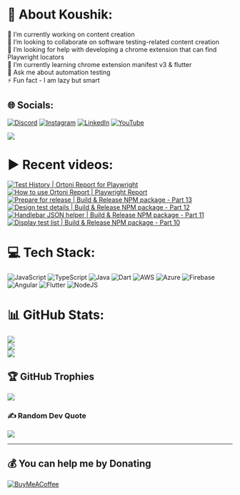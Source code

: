# 💫 About Koushik:
🔭 I’m currently working on content creation<br>👯 I’m looking to collaborate on software testing-related content creation<br>🤝 I’m looking for help with developing a chrome extension that can find Playwright locators<br>🌱 I’m currently learning chrome extension manifest v3 & flutter<br>💬 Ask me about automation testing<br>⚡ Fun fact - I am lazy but smart


## 🌐 Socials:
[![Discord](https://img.shields.io/badge/Discord-%237289DA.svg?logo=discord&logoColor=white)](htttps://discord.gg/https://discord.gg/UunqzYFHPX) [![Instagram](https://img.shields.io/badge/Instagram-%23E4405F.svg?logo=Instagram&logoColor=white)](https://instagram.com/ortonikc) [![LinkedIn](https://img.shields.io/badge/LinkedIn-%230077B5.svg?logo=linkedin&logoColor=white)](https://linkedin.com/in/ortoni) [![YouTube](https://img.shields.io/badge/YouTube-%23FF0000.svg?logo=YouTube&logoColor=white)](https://youtube.com/@letcode) 

[![](https://visitcount.itsvg.in/api?id=ortonikc&icon=6&color=0)](https://visitcount.itsvg.in)
# ▶️ Recent videos:
<!-- BEGIN YOUTUBE-CARDS -->
[![Test History | Ortoni Report for Playwright](https://ytcards.demolab.com/?id=kep8DCgDg6E&title=Test+History+%7C+Ortoni+Report+for+Playwright&lang=en&timestamp=1731310712&background_color=%230d1117&title_color=%23ffffff&stats_color=%23dedede&max_title_lines=1&width=250&border_radius=5 "Test History | Ortoni Report for Playwright")](https://www.youtube.com/watch?v=kep8DCgDg6E)
[![How to use Ortoni Report | Playwright Report](https://ytcards.demolab.com/?id=uuaFwSLSewo&title=How+to+use+Ortoni+Report+%7C+Playwright+Report&lang=en&timestamp=1730706154&background_color=%230d1117&title_color=%23ffffff&stats_color=%23dedede&max_title_lines=1&width=250&border_radius=5 "How to use Ortoni Report | Playwright Report")](https://www.youtube.com/watch?v=uuaFwSLSewo)
[![Prepare for release | Build & Release NPM package - Part 13](https://ytcards.demolab.com/?id=MzRDXgdF_go&title=Prepare+for+release+%7C+Build+%26+Release+NPM+package+-+Part+13&lang=en&timestamp=1726164648&background_color=%230d1117&title_color=%23ffffff&stats_color=%23dedede&max_title_lines=1&width=250&border_radius=5 "Prepare for release | Build & Release NPM package - Part 13")](https://www.youtube.com/watch?v=MzRDXgdF_go)
[![Design test details | Build & Release NPM package - Part 12](https://ytcards.demolab.com/?id=ucKHIRtMT-Q&title=Design+test+details+%7C+Build+%26+Release+NPM+package+-+Part+12&lang=en&timestamp=1726112704&background_color=%230d1117&title_color=%23ffffff&stats_color=%23dedede&max_title_lines=1&width=250&border_radius=5 "Design test details | Build & Release NPM package - Part 12")](https://www.youtube.com/watch?v=ucKHIRtMT-Q)
[![Handlebar JSON helper | Build & Release NPM package - Part 11](https://ytcards.demolab.com/?id=LAwW3xM4ywc&title=Handlebar+JSON+helper+%7C+Build+%26+Release+NPM+package+-+Part+11&lang=en&timestamp=1726034518&background_color=%230d1117&title_color=%23ffffff&stats_color=%23dedede&max_title_lines=1&width=250&border_radius=5 "Handlebar JSON helper | Build & Release NPM package - Part 11")](https://www.youtube.com/watch?v=LAwW3xM4ywc)
[![Display test list  | Build & Release NPM package - Part 10](https://ytcards.demolab.com/?id=qDrNqvq8QEg&title=Display+test+list++%7C+Build+%26+Release+NPM+package+-+Part+10&lang=en&timestamp=1725958209&background_color=%230d1117&title_color=%23ffffff&stats_color=%23dedede&max_title_lines=1&width=250&border_radius=5 "Display test list  | Build & Release NPM package - Part 10")](https://www.youtube.com/watch?v=qDrNqvq8QEg)
<!-- END YOUTUBE-CARDS -->
# 💻 Tech Stack:
![JavaScript](https://img.shields.io/badge/javascript-%23323330.svg?style=for-the-badge&logo=javascript&logoColor=%23F7DF1E) ![TypeScript](https://img.shields.io/badge/typescript-%23007ACC.svg?style=for-the-badge&logo=typescript&logoColor=white) ![Java](https://img.shields.io/badge/java-%23ED8B00.svg?style=for-the-badge&logo=java&logoColor=white) ![Dart](https://img.shields.io/badge/dart-%230175C2.svg?style=for-the-badge&logo=dart&logoColor=white) ![AWS](https://img.shields.io/badge/AWS-%23FF9900.svg?style=for-the-badge&logo=amazon-aws&logoColor=white) ![Azure](https://img.shields.io/badge/azure-%230072C6.svg?style=for-the-badge&logo=azure-devops&logoColor=white) ![Firebase](https://img.shields.io/badge/firebase-%23039BE5.svg?style=for-the-badge&logo=firebase) ![Angular](https://img.shields.io/badge/angular-%23DD0031.svg?style=for-the-badge&logo=angular&logoColor=white) ![Flutter](https://img.shields.io/badge/Flutter-%2302569B.svg?style=for-the-badge&logo=Flutter&logoColor=white) ![NodeJS](https://img.shields.io/badge/node.js-6DA55F?style=for-the-badge&logo=node.js&logoColor=white)
# 📊 GitHub Stats:
![](https://github-readme-stats.vercel.app/api?username=ortonikc&theme=radical&hide_border=true&include_all_commits=true&count_private=true)<br/>
![](https://github-readme-streak-stats.herokuapp.com/?user=ortonikc&theme=radical&hide_border=true)<br/>
![](https://github-readme-stats.vercel.app/api/top-langs/?username=ortonikc&theme=radical&hide_border=true&include_all_commits=true&count_private=true&layout=compact)

## 🏆 GitHub Trophies
![](https://github-profile-trophy.vercel.app/?username=ortonikc&theme=discord&no-frame=false&no-bg=true&margin-w=4)

### ✍️ Random Dev Quote
![](https://quotes-github-readme.vercel.app/api?type=horizontal&theme=radical)

---
  ## 💰 You can help me by Donating
  [![BuyMeACoffee](https://img.shields.io/badge/Buy%20Me%20a%20Coffee-ffdd00?style=for-the-badge&logo=buy-me-a-coffee&logoColor=black)](https://buymeacoffee.com/letcode) 

  
<!-- Proudly created with GPRM ( https://gprm.itsvg.in ) -->
